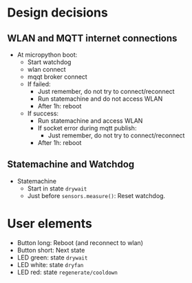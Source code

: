 # Design decisions

## WLAN and MQTT internet connections

* At micropython boot:
  * Start watchdog
  * wlan connect
  * mqqt broker connect
  * If failed:
    * Just remember, do not try to connect/reconnect
    * Run statemachine and do not access WLAN
    * After 1h: reboot
  * If success:
    * Run statemachine and access WLAN
    * If socket error during mqtt publish:
      * Just remember, do not try to connect/reconnect
    * After 1h: reboot

## Statemachine and Watchdog

* Statemachine
  * Start in state `drywait`
  * Just before `sensors.measure()`: Reset watchdog.

# User elements

* Button long: Reboot (and reconnect to wlan)
* Button short: Next state
* LED green: state `drywait`
* LED white: state `dryfan` 
* LED red: state `regenerate/cooldown`
